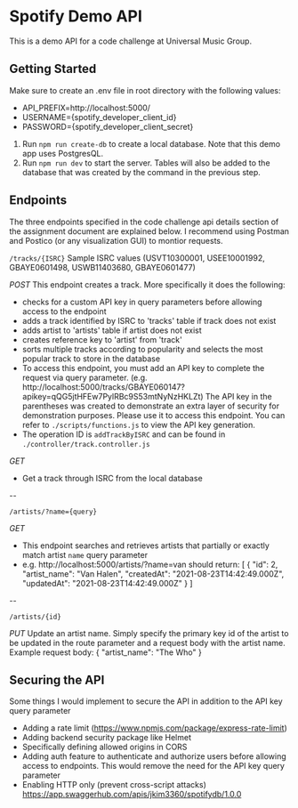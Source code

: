 # Spotify Demo API
This is a demo API for a code challenge at Universal Music Group.

## Getting Started
Make sure to create an .env file in root directory with the following values:
- API_PREFIX=http://localhost:5000/
- USERNAME={spotify_developer_client_id}
- PASSWORD={spotify_developer_client_secret}

1. Run `npm run create-db` to create a local database. Note that this demo app uses PostgresQL.
2. Run `npm run dev` to start the server. Tables will also be added to the database that was created by the command in the previous step.

## Endpoints
The three endpoints specified in the code challenge api details section of the assignment document are explained below. I recommend using Postman and Postico (or any visualization GUI) to montior requests.

`/tracks/{ISRC}`
Sample ISRC values (USVT10300001, USEE10001992, GBAYE0601498, USWB11403680, GBAYE0601477)

*POST*
This endpoint creates a track. More specifically it does the following:
- checks for a custom API key in query parameters before allowing access to the endpoint
- adds a track identified by ISRC to 'tracks' table if track does not exist
- adds artist to 'artists' table if artist does not exist
- creates reference key to 'artist' from 'track'
- sorts multiple tracks according to popularity and selects the most popular track to store in the database
- To access this endpoint, you must add an API key to complete the request via query parameter. (e.g. http://localhost:5000/tracks/GBAYE060147?apikey=qQG5jtHFEw7PylRBc9S53mtNyNzHKLZt) The API key in the parentheses was created to demonstrate an extra layer of security for demonstration purposes. Please use it to access this endpoint. You can refer to `./scripts/functions.js` to view the API key generation.
- The operation ID is `addTrackByISRC` and can be found in `./controller/track.controller.js`

*GET*
- Get a track through ISRC from the local database

-- 

`/artists/?name={query}`

*GET*
- This endpoint searches and retrieves artists that partially or exactly match artist `name` query parameter
- e.g. http://localhost:5000/artists/?name=van should return:
[
    {
        "id": 2,
        "artist_name": "Van Halen",
        "createdAt": "2021-08-23T14:42:49.000Z",
        "updatedAt": "2021-08-23T14:42:49.000Z"
    }
] 

-- 

`/artists/{id}`

*PUT*
Update an artist name. Simply specify the primary key id of the artist to be updated in the route parameter and a request body with the artist name.
Example request body:
{
    "artist_name": "The Who"
}

## Securing the API
Some things I would implement to secure the API in addition to the API key query parameter
- Adding a rate limit (https://www.npmjs.com/package/express-rate-limit)
- Adding backend security package like Helmet
- Specifically defining allowed origins in CORS
- Adding auth feature to authenticate and authorize users before allowing access to endpoints. This would remove the need for the API key query parameter
- Enabling HTTP only (prevent cross-script attacks)
https://app.swaggerhub.com/apis/jkim3360/spotifydb/1.0.0
